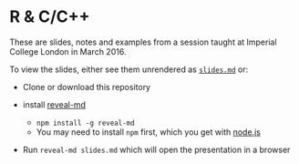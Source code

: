 # R & C/C++

These are slides, notes and examples from a session taught at Imperial College London in March 2016.

To view the slides, either see them unrendered as [`slides.md`](slides.md) or:

* Clone or download this repository
* install [reveal-md](https://github.com/webpro/reveal-md)

  - `npm install -g reveal-md`
  - You may need to install `npm` first, which you get with [node.js](https://nodejs.org/en/)

* Run `reveal-md slides.md` which will open the presentation in a browser
